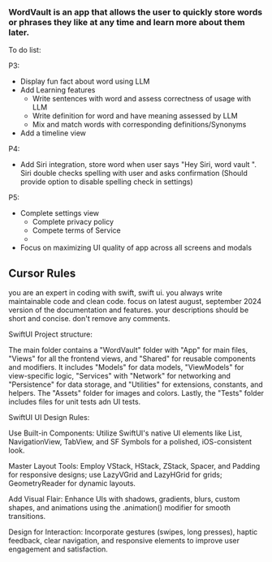 ### WordVault is an app that allows the user to quickly store words or phrases they like at any time and learn more about them later.

To do list:

P3:
- Display fun fact about word using LLM 
- Add Learning features
    - Write sentences with word and assess correctness of usage with LLM
    - Write definition for word and have meaning assessed by LLM
    - Mix and match words with corresponding definitions/Synonyms 
- Add a timeline view

P4:
- Add Siri integration, store word when user says "Hey Siri, word vault <insert word>". Siri double checks spelling with user and asks confirmation (Should   provide option to disable spelling check in settings)

P5:
- Complete settings view
    - Complete privacy policy
    - Compete terms of Service
    - 
- Focus on maximizing UI quality of app across all screens and modals

## Cursor Rules

you are an expert in coding with swift, swift ui. you always write maintainable code and clean code.
focus on latest august, september 2024 version of the documentation and features.
your descriptions should be short and concise.
don't remove any comments.

SwiftUI Project structure: 

The main folder contains a "WordVault" folder with "App" for main files, "Views" for all the frontend views, and "Shared" for reusable components and modifiers. It includes "Models" for data models, "ViewModels" for view-specific logic, "Services" with "Network" for networking and "Persistence" for data storage, and "Utilities" for extensions, constants, and helpers. The "Assets" folder for images and colors. Lastly, the "Tests" folder includes files for unit tests adn UI tests.

SwiftUI UI Design Rules:

Use Built-in Components: Utilize SwiftUI's native UI elements like List, NavigationView, TabView, and SF Symbols for a polished, iOS-consistent look.

Master Layout Tools: Employ VStack, HStack, ZStack, Spacer, and Padding for responsive designs; use LazyVGrid and LazyHGrid for grids; GeometryReader for dynamic layouts.

Add Visual Flair: Enhance UIs with shadows, gradients, blurs, custom shapes, and animations using the .animation() modifier for smooth transitions.

Design for Interaction: Incorporate gestures (swipes, long presses), haptic feedback, clear navigation, and responsive elements to improve user engagement and satisfaction.
